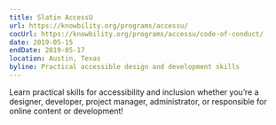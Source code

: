 ```yaml
---
title: Slatin AccessU
url: https://knowbility.org/programs/accessu/
cocUrl: https://knowbility.org/programs/accessu/code-of-conduct/
date: 2019-05-15
endDate: 2019-05-17
location: Austin, Texas
byline: Practical accessible design and development skills
---
```


Learn practical skills for accessibility and inclusion whether you’re a designer, developer, project manager, administrator, or responsible for online content or development!



